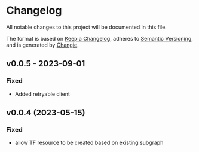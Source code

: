# Changelog
All notable changes to this project will be documented in this file.

The format is based on [Keep a Changelog](https://keepachangelog.com/en/1.0.0/),
adheres to [Semantic Versioning](https://semver.org/spec/v2.0.0.html),
and is generated by [Changie](https://github.com/miniscruff/changie).


## v0.0.5 - 2023-09-01
### Fixed
* Added retryable client

## v0.0.4 (2023-05-15)
### Fixed
* allow TF resource to be created based on existing subgraph
